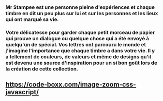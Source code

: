 
### Mr Stampee est une personne pleine d'expériences et chaque timbre en dit un peu plus sur lui et sur les personnes et les lieux qui ont marqué sa vie.

### Votre délicatesse pour garder chaque petit morceau de papier qui prouve un dialogue ou quelque chose qui a été envoyé à quelqu'un de spécial. Vos lettres ont parcouru le monde et j'imagine l'importance que chaque timbre a dans votre vie. Il y a tellement de couleurs, de valeurs et même de designs qu'il est devenu une source d'inspiration pour un si bon goût lors de la création de cette collection.

## https://code-boxx.com/image-zoom-css-javascript/